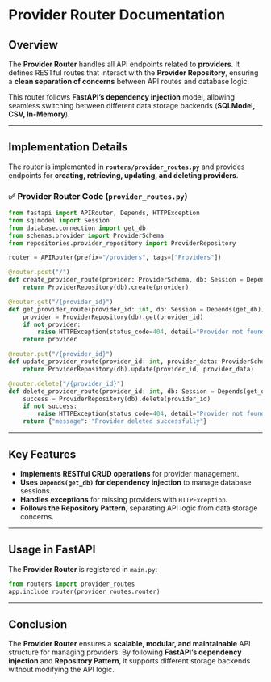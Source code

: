 # **Provider Router Documentation**

## **Overview**
The **Provider Router** handles all API endpoints related to **providers**. It defines RESTful routes that interact with the **Provider Repository**, ensuring a **clean separation of concerns** between API routes and database logic.

This router follows **FastAPI’s dependency injection** model, allowing seamless switching between different data storage backends (**SQLModel, CSV, In-Memory**).

---

## **Implementation Details**
The router is implemented in **`routers/provider_routes.py`** and provides endpoints for **creating, retrieving, updating, and deleting providers**.

### **✅ Provider Router Code (`provider_routes.py`)**
```python
from fastapi import APIRouter, Depends, HTTPException
from sqlmodel import Session
from database.connection import get_db
from schemas.provider import ProviderSchema
from repositories.provider_repository import ProviderRepository

router = APIRouter(prefix="/providers", tags=["Providers"])

@router.post("/")
def create_provider_route(provider: ProviderSchema, db: Session = Depends(get_db)):
    return ProviderRepository(db).create(provider)

@router.get("/{provider_id}")
def get_provider_route(provider_id: int, db: Session = Depends(get_db)):
    provider = ProviderRepository(db).get(provider_id)
    if not provider:
        raise HTTPException(status_code=404, detail="Provider not found")
    return provider

@router.put("/{provider_id}")
def update_provider_route(provider_id: int, provider_data: ProviderSchema, db: Session = Depends(get_db)):
    return ProviderRepository(db).update(provider_id, provider_data)

@router.delete("/{provider_id}")
def delete_provider_route(provider_id: int, db: Session = Depends(get_db)):
    success = ProviderRepository(db).delete(provider_id)
    if not success:
        raise HTTPException(status_code=404, detail="Provider not found")
    return {"message": "Provider deleted successfully"}
```

---

## **Key Features**
- **Implements RESTful CRUD operations** for provider management.
- **Uses `Depends(get_db)` for dependency injection** to manage database sessions.
- **Handles exceptions** for missing providers with `HTTPException`.
- **Follows the Repository Pattern**, separating API logic from data storage concerns.

---

## **Usage in FastAPI**
The **Provider Router** is registered in `main.py`:
```python
from routers import provider_routes
app.include_router(provider_routes.router)
```

---

## **Conclusion**
The **Provider Router** ensures a **scalable, modular, and maintainable** API structure for managing providers. By following **FastAPI’s dependency injection** and **Repository Pattern**, it supports different storage backends without modifying the API logic.

